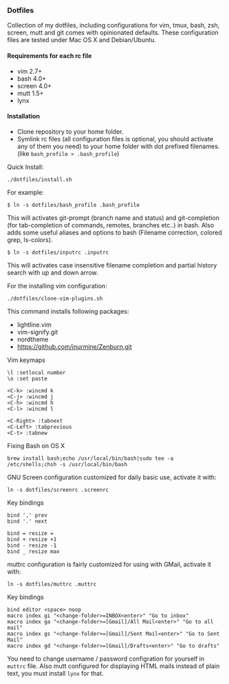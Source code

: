 ### Dotfiles

Collection of my dotfiles, including configurations for vim, tmux, bash, zsh, screen, mutt and git comes with opinionated defaults. These configuration files are tested under Mac OS X and Debian/Ubuntu.

#### Requirements for each rc file

* vim 2.7+
* bash 4.0+
* screen 4.0+
* mutt 1.5+
* lynx

#### Installation

* Clone repository to your home folder.
* Symlink rc files (all configuration files is optional, you should activate any of them you need) to your home folder with dot prefixed filenames. (like `bash_profile > .bash_profile`)

Quick Install:

    ./dotfiles/install.sh

For example:

    $ ln -s dotfiles/bash_profile .bash_profile

This will activates git-prompt (branch name and status) and git-completion (for tab-completion of commands, remotes, branches etc..) in bash. 
Also adds some useful aliases and options to bash (Filename correction, colored grep, ls-colors).

    $ ln -s dotfiles/inputrc .inputrc
    
This will activates case insensitive filename completion and partial history search with up and down arrow.

For the installing vim configuration:

    ./dotfiles/clone-vim-plugins.sh

This command installs following packages:

* lightline.vim
* vim-signify.git
* nordtheme
* https://github.com/jnurmine/Zenburn.git

Vim keymaps

    \l :setlocal number
    \o :set paste
    
    <C-k> :wincmd k
    <C-j> :wincmd j
    <C-h> :wincmd h
    <C-l> :wincmd l

    <C-Right> :tabnext
    <C-Left> :tabprevious
    <C-t> :tabnew
    
Fixing Bash on OS X

    brew install bash;echo /usr/local/bin/bash|sudo tee -a /etc/shells;chsh -s /usr/local/bin/bash

GNU Screen configuration customized for daily basic use, activate it with:

    ln -s dotfiles/screenrc .screenrc
    
Key bindings

    bind ',' prev
    bind '.' next

    bind = resize =
    bind + resize +1
    bind - resize -1
    bind _ resize max

muttrc configuration is fairly customized for using with GMail, activate it with:

    ln -s dotfiles/muttrc .muttrc

Key bindings

    bind editor <space> noop
    macro index gi "<change-folder>=INBOX<enter>" "Go to inbox"
    macro index ga "<change-folder>=[Gmail]/All Mail<enter>" "Go to all mail"
    macro index gs "<change-folder>=[Gmail]/Sent Mail<enter>" "Go to Sent Mail"
    macro index gd "<change-folder>=[Gmail]/Drafts<enter>" "Go to drafts"

You need to change username / password configration for yourself in `muttrc` file. Also mutt configured for displaying HTML mails instead of plain text, you must install `lynx` for that.


